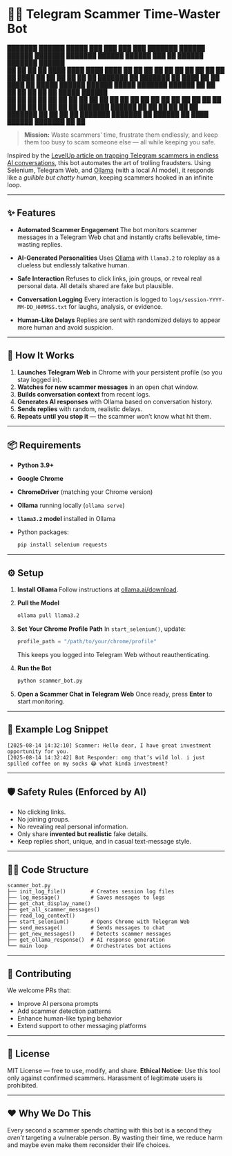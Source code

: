 # 🕵️‍♂️ Telegram Scammer Time-Waster Bot


███████  ██████  █████  ███    ███ ███    ███ ███████ ██████  ██████  ███████ ███████ ██████   ██████  ███    ██ ██████  ███████ ██████  
██      ██      ██   ██ ████  ████ ████  ████ ██      ██   ██ ██   ██ ██      ██      ██   ██ ██    ██ ████   ██ ██   ██ ██      ██   ██ 
███████ ██      ███████ ██ ████ ██ ██ ████ ██ █████   ██████  ██████  █████   ███████ ██████  ██    ██ ██ ██  ██ ██   ██ █████   ██████  
     ██ ██      ██   ██ ██  ██  ██ ██  ██  ██ ██      ██   ██ ██   ██ ██           ██ ██      ██    ██ ██  ██ ██ ██   ██ ██      ██   ██ 
███████  ██████ ██   ██ ██      ██ ██      ██ ███████ ██   ██ ██   ██ ███████ ███████ ██       ██████  ██   ████ ██████  ███████ ██   ██ 
                                                                                                                                         
                                                                                                                                         


> **Mission:** Waste scammers’ time, frustrate them endlessly, and keep them too busy to scam someone else — all while keeping you safe.

Inspired by the [LevelUp article on trapping Telegram scammers in endless AI conversations](https://levelup.gitconnected.com/i-trapped-telegram-scammers-in-an-endless-ai-conversation-5535a7d67a2f), this bot automates the art of trolling fraudsters. Using Selenium, Telegram Web, and [Ollama](https://ollama.ai/) (with a local AI model), it responds like a *gullible but chatty human*, keeping scammers hooked in an infinite loop.

---

## ✨ Features

* **Automated Scammer Engagement**
  The bot monitors scammer messages in a Telegram Web chat and instantly crafts believable, time-wasting replies.

* **AI-Generated Personalities**
  Uses [Ollama](https://ollama.ai/) with `llama3.2` to roleplay as a clueless but endlessly talkative human.

* **Safe Interaction**
  Refuses to click links, join groups, or reveal real personal data. All details shared are fake but plausible.

* **Conversation Logging**
  Every interaction is logged to `logs/session-YYYY-MM-DD_HHMMSS.txt` for laughs, analysis, or evidence.

* **Human-Like Delays**
  Replies are sent with randomized delays to appear more human and avoid suspicion.

---

## 🚀 How It Works

1. **Launches Telegram Web** in Chrome with your persistent profile (so you stay logged in).
2. **Watches for new scammer messages** in an open chat window.
3. **Builds conversation context** from recent logs.
4. **Generates AI responses** with Ollama based on conversation history.
5. **Sends replies** with random, realistic delays.
6. **Repeats until you stop it** — the scammer won’t know what hit them.

---

## 📦 Requirements

* **Python 3.9+**
* **Google Chrome**
* **ChromeDriver** (matching your Chrome version)
* **Ollama** running locally (`ollama serve`)
* **`llama3.2` model** installed in Ollama
* Python packages:

  ```bash
  pip install selenium requests
  ```

---

## ⚙️ Setup

1. **Install Ollama**
   Follow instructions at [ollama.ai/download](https://ollama.ai/download).

2. **Pull the Model**

   ```bash
   ollama pull llama3.2
   ```

3. **Set Your Chrome Profile Path**
   In `start_selenium()`, update:

   ```python
   profile_path = "/path/to/your/chrome/profile"
   ```

   This keeps you logged into Telegram Web without reauthenticating.

4. **Run the Bot**

   ```bash
   python scammer_bot.py
   ```

5. **Open a Scammer Chat in Telegram Web**
   Once ready, press **Enter** to start monitoring.

---

## 📝 Example Log Snippet

```
[2025-08-14 14:32:10] Scammer: Hello dear, I have great investment opportunity for you.
[2025-08-14 14:32:42] Bot Responder: omg that’s wild lol. i just spilled coffee on my socks 😂 what kinda investment?
```

---

## 🛡️ Safety Rules (Enforced by AI)

* No clicking links.
* No joining groups.
* No revealing real personal information.
* Only share **invented but realistic** fake details.
* Keep replies short, unique, and in casual text-message style.

---

## 🧑‍💻 Code Structure

```
scammer_bot.py
├── init_log_file()        # Creates session log files
├── log_message()          # Saves messages to logs
├── get_chat_display_name()
├── get_all_scammer_messages()
├── read_log_context()
├── start_selenium()       # Opens Chrome with Telegram Web
├── send_message()         # Sends messages to chat
├── get_new_messages()     # Detects scammer messages
├── get_ollama_response()  # AI response generation
└── main loop              # Orchestrates bot actions
```

---

## 🤝 Contributing

We welcome PRs that:

* Improve AI persona prompts
* Add scammer detection patterns
* Enhance human-like typing behavior
* Extend support to other messaging platforms

---

## 📜 License

MIT License — free to use, modify, and share.
**Ethical Notice:** Use this tool only against confirmed scammers. Harassment of legitimate users is prohibited.

---

## ❤️ Why We Do This

Every second a scammer spends chatting with this bot is a second they *aren’t* targeting a vulnerable person. By wasting their time, we reduce harm and maybe even make them reconsider their life choices.
